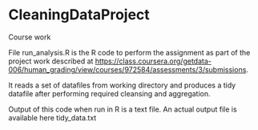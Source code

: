 CleaningDataProject
===================

Course work 

File run_analysis.R is the R code to perform the assignment as part of the project work described at 
https://class.coursera.org/getdata-006/human_grading/view/courses/972584/assessments/3/submissions.

It reads a set of datafiles from working directory and produces a tidy datafile after performing required cleansing and aggregation.

Output of this code when run in R is a text file. An actual output file is available here tidy_data.txt

